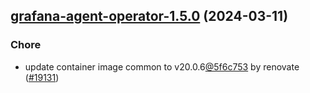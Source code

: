 

## [grafana-agent-operator-1.5.0](https://github.com/truecharts/charts/compare/grafana-agent-operator-0.0.6...grafana-agent-operator-1.5.0) (2024-03-11)

### Chore



- update container image common to v20.0.6[@5f6c753](https://github.com/5f6c753) by renovate ([#19131](https://github.com/truecharts/charts/issues/19131))